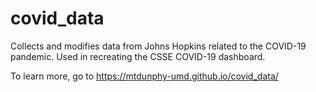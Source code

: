 # covid_data
Collects and modifies data from Johns Hopkins related to the COVID-19 pandemic. Used in recreating the CSSE COVID-19 dashboard.

To learn more, go to https://mtdunphy-umd.github.io/covid_data/
